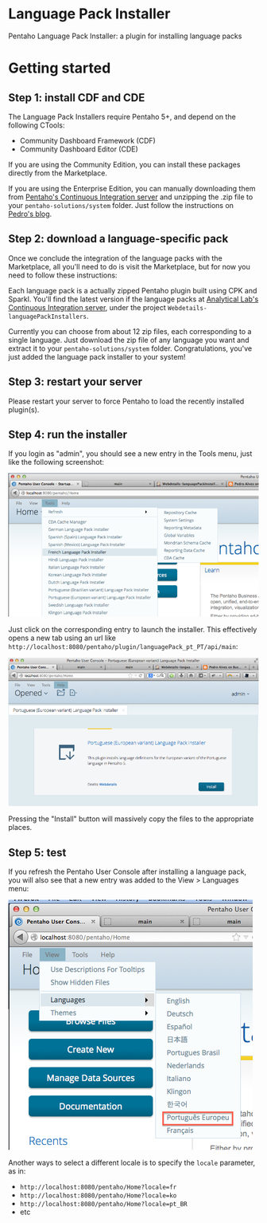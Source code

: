 Language Pack Installer
====================

Pentaho Language Pack Installer: a plugin for installing language packs


# Getting started

## Step 1: install CDF and CDE

The Language Pack Installers require Pentaho 5+, and depend on the following CTools: 

* Community Dashboard Framework (CDF)
* Community Dashboard Editor (CDE) 

If you are using the Community Edition, you can install these packages directly from the Marketplace.

If you are using the Enterprise Edition, you can manually downloading them from [Pentaho's Continuous Integration server](http://ci.pentaho.com) and unzipping the .zip file to your `pentaho-solutions/system` folder.
Just follow the instructions on [Pedro's blog](http://pedroalves-bi.blogspot.pt/2013/11/ctools-for-pentaho-50-is-available-cdf.html).

## Step 2: download a language-specific pack
Once we conclude the integration of the language packs with the Marketplace, all you'll need to do is visit the Marketplace, but for now you need to follow these instructions:

Each language pack is a actually zipped Pentaho plugin built using CPK and Sparkl. You'll find the latest version if the language packs at [Analytical Lab's Continuous Integration server](http://ci.analytical-labs.com/job/Webdetails-languagePackInstallers/), under the project `Webdetails-languagePackInstallers`.

Currently you can choose from about 12 zip files, each corresponding to a single language. 
Just download the zip file of any language you want and extract it to your `pentaho-solutions/system` folder.
Congratulations, you've just added the language pack installer to your system!


## Step 3: restart your server
Please restart your server to force Pentaho to load the recently installed plugin(s).

## Step 4: run the installer
If you login as "admin", you should see a new entry in the Tools menu, just like the following screenshot:

![install](install.png)

Just click on the corresponding entry to launch the installer. This effectively opens a new tab using an url like `http://localhost:8080/pentaho/plugin/languagePack_pt_PT/api/main`:

![install](langpack_install.png)

Pressing the "Install" button will massively copy the files to the appropriate places.


## Step 5: test 

If you refresh the Pentaho User Console after installing a language pack, you will also see that a new entry was added to the View > Languages menu:

![install](langpack_view_languages.png)

Another ways to select a different locale is to specify the `locale` parameter, as in:

* `http://localhost:8080/pentaho/Home?locale=fr`
* `http://localhost:8080/pentaho/Home?locale=ko`
* `http://localhost:8080/pentaho/Home?locale=pt_BR`
* etc